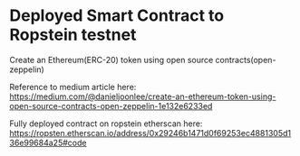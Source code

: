 # Deployed Smart Contract to Ropstein testnet

Create an Ethereum(ERC-20) token using open source contracts(open-zeppelin)

Reference to medium article here: https://medium.com/@danieljoonlee/create-an-ethereum-token-using-open-source-contracts-open-zeppelin-1e132e6233ed

Fully deployed contract on ropstein etherscan here:
https://ropsten.etherscan.io/address/0x29246b1471d0f69253ec4881305d136e99684a25#code
